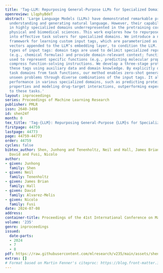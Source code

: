 ```yaml
---
title: 'Tag-LLM: Repurposing General-Purpose LLMs for Specialized Domains'
openreview: LlqphyBdeT
abstract: 'Large Language Models (LLMs) have demonstrated remarkable proficiency in
  understanding and generating natural language. However, their capabilities wane
  in highly specialized domains underrepresented in the pretraining corpus, such as
  physical and biomedical sciences. This work explores how to repurpose general LLMs
  into effective task solvers for specialized domains. We introduce a novel, model-agnostic
  framework for learning custom input tags, which are parameterized as continuous
  vectors appended to the LLM’s embedding layer, to condition the LLM. We design two
  types of input tags: domain tags are used to delimit specialized representations
  (e.g., chemical formulas) and provide domain-relevant context; function tags are
  used to represent specific functions (e.g., predicting molecular properties) and
  compress function-solving instructions. We develop a three-stage protocol to learn
  these tags using auxiliary data and domain knowledge. By explicitly disentangling
  task domains from task functions, our method enables zero-shot generalization to
  unseen problems through diverse combinations of the input tags. It also boosts LLM’s
  performance in various specialized domains, such as predicting protein or chemical
  properties and modeling drug-target interactions, outperforming expert models tailored
  to these tasks.'
layout: inproceedings
series: Proceedings of Machine Learning Research
publisher: PMLR
issn: 2640-3498
id: shen24f
month: 0
tex_title: 'Tag-{LLM}: Repurposing General-Purpose {LLM}s for Specialized Domains'
firstpage: 44759
lastpage: 44773
page: 44759-44773
order: 44759
cycles: false
bibtex_author: Shen, Junhong and Tenenholtz, Neil and Hall, James Brian and Alvarez-Melis,
  David and Fusi, Nicolo
author:
- given: Junhong
  family: Shen
- given: Neil
  family: Tenenholtz
- given: James Brian
  family: Hall
- given: David
  family: Alvarez-Melis
- given: Nicolo
  family: Fusi
date: 2024-07-08
address:
container-title: Proceedings of the 41st International Conference on Machine Learning
volume: '235'
genre: inproceedings
issued:
  date-parts:
  - 2024
  - 7
  - 8
pdf: https://raw.githubusercontent.com/mlresearch/v235/main/assets/shen24f/shen24f.pdf
extras: []
# Format based on Martin Fenner's citeproc: https://blog.front-matter.io/posts/citeproc-yaml-for-bibliographies/
---
```

